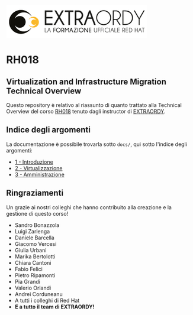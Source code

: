 
![Extraordy](img/extraordy.png)

# RH018
## Virtualization and Infrastructure Migration Technical Overview

Questo repository è relativo al riassunto di quanto trattato alla Technical Overview del corso [RH018](https://www.rh018.it) tenuto dagli instructor di [EXTRAORDY](https://www.extraordy.com).

## Indice degli argomenti

La documentazione è possibile trovarla sotto `docs/`, qui sotto l'indice degli argomenti:

- [1 - Introduzione](docs/1_Introduzione/Readme.md)
- [2 - Virtualizzazione](docs/2_Virtualizzazione/README.md)
- [3 - Amministrazione](docs/3_Amministrazione/Readme.md)


## Ringraziamenti

Un grazie ai nostri colleghi che hanno contribuito alla creazione e la gestione di questo corso!

  - Sandro Bonazzola
  - Luigi Zarlenga
  - Daniele Barcella
  - Giacomo Vercesi
  - Giulia Urbani
  - Marika Bertolotti
  - Chiara Cantoni
  - Fabio Felici
  - Pietro Ripamonti
  - Pia Grandi
  - Valerio Orlandi
  - Andrei Corduneanu
  - A tutti i colleghi di Red Hat
  - **E a tutto il team di EXTRAORDY!**
